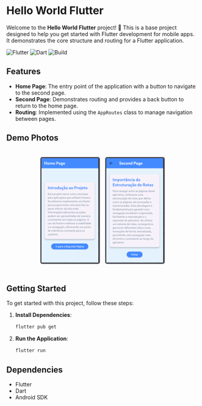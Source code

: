 # Hello World Flutter

Welcome to the **Hello World Flutter** project! 🎉 This is a base project designed to help you get started with Flutter development for mobile apps. It demonstrates the core structure and routing for a Flutter application.

![Flutter](https://img.shields.io/badge/Flutter-Framework-blue?logo=flutter&logoColor=white)
![Dart](https://img.shields.io/badge/Dart-Language-blue?logo=dart&logoColor=white)
![Build](https://img.shields.io/badge/Build-Passing-brightgreen)

## Features

- **Home Page**: The entry point of the application with a button to navigate to the second page.
- **Second Page**: Demonstrates routing and provides a back button to return to the home page.
- **Routing**: Implemented using the `AppRoutes` class to manage navigation between pages.

## Demo Photos

<html >
  <style>
    .container-images ul {
        display: flex;
        list-style: none;
        gap: 1em;
        align-items: center;
        justify-content: center;
        align-self: center;
        padding: 20px;
    }
    .container-images li img {
        max-width: 150px;
        border-radius: 5px;
        border: 3px solid rgb(72, 72, 80);
    }
  </style>
  <body>
    <div class="container-images">
      <ul>
        <li>
          <img
            src="./lib/assets/hello-world-flutter-1.png"
            alt="hello-world-flutter-1"
          />
        </li>
        <li>
          <img
            src="./lib/assets/hello-world-footer-2.png"
            alt="hello-world-footer-2.png"
          />
        </li>
      </ul>
    </div>
  </body>
</html>


## Getting Started

To get started with this project, follow these steps:

1. **Install Dependencies**:
   ```bash
   flutter pub get
   ```
2. **Run the Application**:
   ```bash
   flutter run
   ```

## Dependencies

- Flutter
- Dart
- Android SDK
